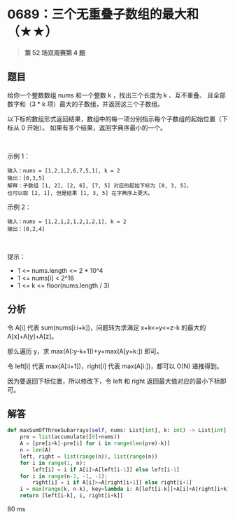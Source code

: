 # 0689：三个无重叠子数组的最大和（★★）


> **第 52 场双周赛第 4 题**

## 题目

给你一个整数数组 nums 和一个整数 k ，找出三个长度为 k 、互不重叠、
且全部数字和（3 * k 项）最大的子数组，并返回这三个子数组。

以下标的数组形式返回结果，数组中的每一项分别指示每个子数组的起始位置（下标从 0 开始）。
如果有多个结果，返回字典序最小的一个。

 

示例 1：

    输入：nums = [1,2,1,2,6,7,5,1], k = 2
    输出：[0,3,5]
    解释：子数组 [1, 2], [2, 6], [7, 5] 对应的起始下标为 [0, 3, 5]。
    也可以取 [2, 1], 但是结果 [1, 3, 5] 在字典序上更大。
示例 2：

    输入：nums = [1,2,1,2,1,2,1,2,1], k = 2
    输出：[0,2,4]
 

提示：
- 1 <= nums.length <= 2 * 10^4
- 1 <= nums[i] < 2^16
- 1 <= k <= floor(nums.length / 3)

 
## 分析

令 A[i] 代表 sum(nums[i:i+k])，问题转为求满足 x+k<=y<=z-k 的最大的 A[x]+A[y]+A[z]。

那么遍历 y，求 max(A[:y-k+1])+y+max(A[y+k:]) 即可。

令 left[i] 代表 max(A[:i+1])，right[i] 代表 max(A[i:])，都可以 O(N) 递推得到。

因为要返回下标位置，所以修改下，令 left 和 right 返回最大值对应的最小下标即可。

## 解答

```python
def maxSumOfThreeSubarrays(self, nums: List[int], k: int) -> List[int]:
    pre = list(accumulate([0]+nums))
    A = [pre[i+k]-pre[i] for i in range(len(pre)-k)]
    n = len(A)
    left, right = list(range(n)), list(range(n))
    for i in range(1, n):
        left[i] = i if A[i]>A[left[i-1]] else left[i-1]
    for i in range(n-2, -1, -1):
        right[i] = i if A[i]>=A[right[i+1]] else right[i+1]
    i = max(range(k, n-k), key=lambda i: A[left[i-k]]+A[i]+A[right[i+k]])
    return [left[i-k], i, right[i+k]]
```
80 ms

